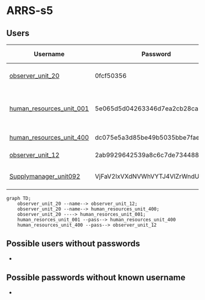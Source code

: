 # ARRS-s5

## Users
| Username | Password | Name | Unlock time | Status |
|----------|----------|------|-------------|--------|
| [observer_unit_20](./Users/observer_unit_20.md) | 0fcf50356 | - | Start of the event | Solved |
| [human_resources_unit_001](./Users/human_resources_unit_001.md) | 5e065d5d04263346d7ea2cb28ca225a8 | - | some time before 18:20 GMT+1 | Solved |
| [human_resources_unit_400](./Users/human_resources_unit_400.md) | dc075e5a3d85be49b5035bbe7faebe89 | - | 18:30 GMT+1 | Solved |
| [observer_unit_12](./Users/observer_unit_12.md) | 2ab9929642539a8c6c7de73448861fb8 | - | 19:30 GMT+1 | In Progress |
| [Supplymanager_unit092](./Users/Supplymanager_unit092.md) | VjFaV2IxVXdNVWhVYTJ4VlZrWndU | - | 15:00 GMT+1, 03.12. |

```mermaid
graph TD;
    observer_unit_20 --name--> observer_unit_12;
    observer_unit_20 --name--> human_resources_unit_400;
    observer_unit_20 ----> human_resorces_unit_001;
    human_resorces_unit_001 --pass--> human_resources_unit_400
    human_resources_unit_400 --pass--> observer_unit_12
```

## Possible users without passwords
-
  
## Possible passwords without known username
-
